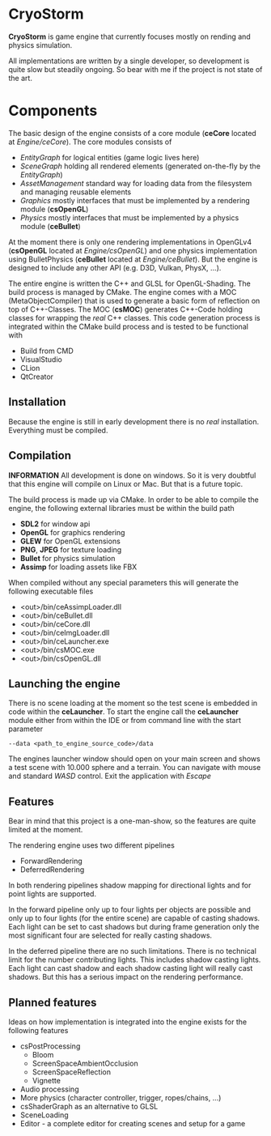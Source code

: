 # CryoStorm

**CryoStorm** is game engine that currently focuses mostly on rending and physics simulation.

All implementations are written by a single developer, so development is quite slow but steadily ongoing. So bear with 
me if the project is not state of the art. 


# Components

The basic design of the engine consists of a core module (**ceCore** located at *Engine/ceCore*). The core modules
consists of

- *EntityGraph* for logical entities (game logic lives here)
- *SceneGraph* holding all rendered elements (generated on-the-fly by the *EntityGraph*)
- *AssetManagement* standard way for loading data from the filesystem and managing reusable elements
- *Graphics* mostly interfaces that must be implemented by a rendering module (**csOpenGL**)
- *Physics* mostly interfaces that must be implemented by a physics module (**ceBullet**)

At the moment there is only one rendering implementations in OpenGLv4 (**csOpenGL** located at *Engine/csOpenGL*) and
one physics implementation using BulletPhysics (**ceBullet** located at *Engine/ceBullet*). But the engine is designed to
include any other API (e.g. D3D, Vulkan, PhysX, ...).

The entire engine is written the C++ and GLSL for OpenGL-Shading. The build process is managed by CMake.
The engine comes with a MOC (MetaObjectCompiler) that is used to generate a basic form of reflection on top of C++-Classes.
The MOC (**csMOC**) generates C++-Code holding classes for wrapping the *real* C++ classes.
This code generation process is integrated within the CMake build process and is tested to be functional with

- Build from CMD
- VisualStudio
- CLion
- QtCreator

## Installation

Because the engine is still in early development there is no *real* installation. Everything must be compiled.

## Compilation

**INFORMATION** All development is done on windows. So it is very doubtful that this engine will compile on Linux or
Mac. But that is a future topic.

The build process is made up via CMake. In order to be able to compile the engine, the following external libraries
must be within the build path

- **SDL2** for window api
- **OpenGL** for graphics rendering
- **GLEW** for OpenGL extensions
- **PNG**, **JPEG** for texture loading
- **Bullet** for physics simulation
- **Assimp** for loading assets like FBX

When compiled without any special parameters this will generate the following executable files

- \<out>/bin/ceAssimpLoader.dll
- \<out>/bin/ceBullet.dll
- \<out>/bin/ceCore.dll
- \<out>/bin/ceImgLoader.dll
- \<out>/bin/ceLauncher.exe
- \<out>/bin/csMOC.exe
- \<out>/bin/csOpenGL.dll

## Launching the engine

There is no scene loading at the moment so the test scene is embedded in code within the **ceLauncher**.
To start the engine call the **ceLauncher** module either from within the IDE or from command line with the
start parameter

    --data <path_to_engine_source_code>/data

The engines launcher window should open on your main screen and shows a test scene with 10.000 sphere and a terrain.
You can navigate with mouse and standard *WASD* control. Exit the application with *Escape*

## Features

Bear in mind that this project is a one-man-show, so the features are quite limited at the moment.

The rendering engine uses two different pipelines

- ForwardRendering
- DeferredRendering

In both rendering pipelines shadow mapping for directional lights and for point lights are supported.

In the forward pipeline only up to four lights per objects are possible and only up to four lights (for the entire
scene) are capable of casting shadows. Each light can be set to cast shadows but during frame generation only the most
significant four are selected for really casting shadows.

In the deferred pipeline there are no such limitations. There is no technical limit for the number contributing lights.
This includes shadow casting lights. Each light can cast shadow and each shadow casting light will really cast shadows.
But this has a serious impact on the rendering performance.

## Planned features

Ideas on how implementation is integrated into the engine exists for the following features

- csPostProcessing
  - Bloom
  - ScreenSpaceAmbientOcclusion
  - ScreenSpaceReflection
  - Vignette 
- Audio processing
- More physics (character controller, trigger, ropes/chains, ...)
- csShaderGraph as an alternative to GLSL
- SceneLoading
- Editor - a complete editor for creating scenes and setup for a game
